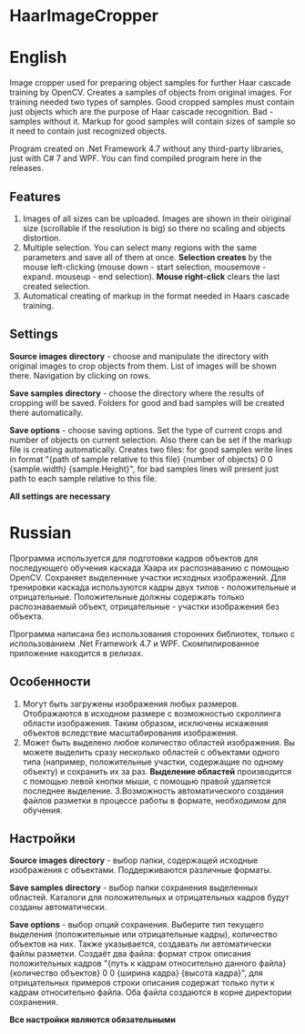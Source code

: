 # HaarImageCropper
# English
Image cropper used for preparing object samples for further Haar cascade training by OpenCV. Creates a samples of objects from original images.
For training needed two types of samples. Good cropped samples must contain just objects which are the purpose of Haar cascade recognition. Bad - samples without it. Markup for good samples will contain sizes of sample so it need to contain just recognized objects.

Program created on .Net Framework 4.7 without any third-party libraries, just with C# 7 and WPF.
You can find compiled program here in the releases.

## Features
1. Images of all sizes can be uploaded. Images are shown in their oiriginal size (scrollable if the resolution is big) so there no scaling and objects distortion.
2. Multiple selection. You can select many regions with the same parameters and save all of them at once. **Selection creates** by the mouse left-clicking (mouse down - start selection, mousemove - expand. mouseup - end selection). **Mouse right-click** clears the last created selection.
3. Automatical creating of markup in the format needed in Haars cascade training.

## Settings
**Source images directory** - choose and manipulate the directory with original images to crop objects from them. List of images will be shown there. Navigation by clicking on rows.

**Save samples directory** - choose the directory where the results of cropping will be saved. Folders for good and bad samples will be created there automatically.

**Save options** - choose saving options. Set the type of current crops and number of objects on current selection. Also there can be set if the markup file is creating automatically. Creates two files: for good samples write lines in format "{path of sample relative to this file} {number of objects} 0 0 {sample.width} {sample.Height}", for bad samples lines  will present just path to each sample relative to this file.

**All settings are necessary**

# Russian
Программа используется для подготовки кадров объектов для последующего обучения каскада Хаара их распознаванию с помощью OpenCV. Сохраняет выделенные участки исходных изображений. Для тренировки каскада используются кадры двух типов - положительные и отрицательные. Положительные должны содержать только распознаваемый объект, отрицательные - участки изображения без объекта.

Программа написана без использования сторонних библиотек, только с использованием .Net Framework 4.7 и WPF. Скомпилированное приложение находится в релизах.

## Особенности
1. Могут быть загружены изображения любых размеров. Отображаются в исходном размере с возможностью скроллинга области изображения. Таким образом, исключены искажения объектов вследствие масштабирования изображения.
2. Может быть выделено любое количество областей изображения. Вы можете выделить сразу несколько областей с объектами одного типа (например, положительные участки, содержащие по одному объекту) и сохранить их за раз. **Выделение областей** производится с помощью левой кнопки мыши, с помощью правой удаляется последнее выделение.
3.Возможность автоматического создания файлов разметки в процессе работы в формате, необходимом для обучения.

## Настройки
**Source images directory** - выбор папки, содержащей исходные изображения с объектами. Поддерживаются различные форматы.

**Save samples directory** - выбор папки сохранения выделенных областей. Каталоги для положительных и отрицательных кадров будут созданы автоматически.

**Save options** - выбор опций сохранения. Выберите тип текущего выделения (положительные или отрицательные кадры), количество объектов на них. Также указывается, создавать ли автоматически файлы разметки. Создаёт два файла: формат строк описания положительных кадров "{путь к кадрам относительно данного файла} {количество объектов} 0 0 {ширина кадра} {высота кадра}", для отрицательных примеров строки описания содержат только пути к кадрам относительно файла. Оба файла создаются в корне директории сохранения.

**Все настройки являются обязательными**
